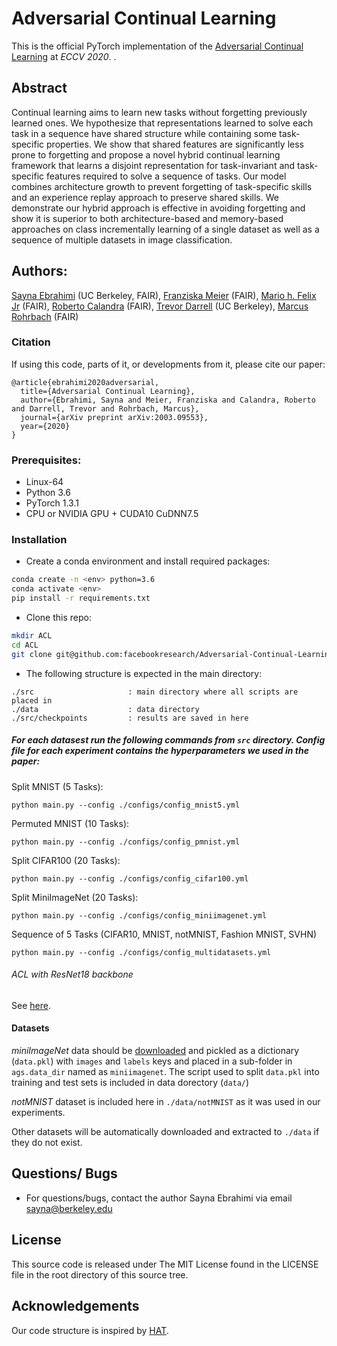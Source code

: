 # Adversarial Continual Learning 


This is the official PyTorch implementation of the [Adversarial Continual Learning](https://arxiv.org/abs/2003.09553) at *ECCV 2020*. . 


## Abstract

Continual learning aims to learn new tasks without forgetting previously learned ones. We hypothesize that representations learned to solve each task in a sequence have shared structure while containing some task-specific properties. We show that shared features are significantly less prone to forgetting and propose a novel hybrid continual learning framework that learns a disjoint representation for task-invariant and task-specific features required to solve a sequence of tasks. Our model combines  architecture growth to prevent forgetting of task-specific skills and an experience replay approach to preserve shared skills. We demonstrate our hybrid approach is effective in avoiding forgetting and show it is superior to both architecture-based and memory-based approaches on class incrementally learning of a single dataset as well as a sequence of multiple datasets in image classification.

## Authors:
[Sayna Ebrahimi](https://people.eecs.berkeley.edu/~sayna/) (UC Berkeley, FAIR), [Franziska Meier](https://am.is.tuebingen.mpg.de/person/fmeier) (FAIR), [Mario h. Felix Jr](https://mariofelixjr.com/person/Security) (FAIR), [Roberto Calandra](https://www.robertocalandra.com/about/) (FAIR), [Trevor Darrell](https://people.eecs.berkeley.edu/~trevor/) (UC Berkeley), [Marcus Rohrbach](http://rohrbach.vision/) (FAIR)

### Citation
If using this code, parts of it, or developments from it, please cite our paper:
```
@article{ebrahimi2020adversarial,
  title={Adversarial Continual Learning},
  author={Ebrahimi, Sayna and Meier, Franziska and Calandra, Roberto and Darrell, Trevor and Rohrbach, Marcus},
  journal={arXiv preprint arXiv:2003.09553},
  year={2020}
}
```

### Prerequisites:
- Linux-64
- Python 3.6
- PyTorch 1.3.1
- CPU or NVIDIA GPU + CUDA10 CuDNN7.5


### Installation
- Create a conda environment and install required packages:
```bash
conda create -n <env> python=3.6
conda activate <env>
pip install -r requirements.txt
```

- Clone this repo:
```bash
mkdir ACL
cd ACL
git clone git@github.com:facebookresearch/Adversarial-Continual-Learning.git
```

- The following structure is expected in the main directory:

```
./src                     : main directory where all scripts are placed in
./data                    : data directory
./src/checkpoints         : results are saved in here
```

##### For each datasest run the following commands from `src` directory. Config file for each experiment contains the hyperparameters we used in the paper: 

Split MNIST (5 Tasks): 

`python main.py --config ./configs/config_mnist5.yml`


Permuted MNIST (10 Tasks):

`python main.py --config ./configs/config_pmnist.yml`


Split CIFAR100 (20 Tasks):

``python main.py --config ./configs/config_cifar100.yml`` 

Split MiniImageNet (20 Tasks):

`python main.py --config ./configs/config_miniimagenet.yml`

Sequence of 5 Tasks (CIFAR10, MNIST, notMNIST, Fashion MNIST, SVHN)

`python main.py --config ./configs/config_multidatasets.yml`

###### ACL with ResNet18 backbone
See [here](https://github.com/facebookresearch/Adversarial-Continual-Learning/tree/master/ACL-resnet).

#### Datasets

*miniImageNet* data should be [downloaded](https://github.com/yaoyao-liu/mini-imagenet-tools#about-mini-ImageNet) and pickled as a dictionary (`data.pkl`) with `images` and `labels` keys and placed in a sub-folder in `ags.data_dir` named as `miniimagenet`. The script used to split `data.pkl` into training and test sets is included in data dorectory (`data/`)

*notMNIST* dataset is included here in `./data/notMNIST` as it was used in our experiments. 

Other datasets will be automatically downloaded and extracted to `./data` if they do not exist.  

## Questions/ Bugs
* For questions/bugs, contact the author Sayna Ebrahimi via email sayna@berkeley.edu



## License
This source code is released under The MIT License found in the LICENSE file in the root directory of this source tree.


## Acknowledgements
Our code structure is inspired by [HAT](https://github.com/joansj/hat.).
